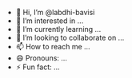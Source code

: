 - 👋 Hi, I’m @labdhi-bavisi
- 👀 I’m interested in ...
- 🌱 I’m currently learning ...
- 💞️ I’m looking to collaborate on ...
- 📫 How to reach me ...
- 😄 Pronouns: ...
- ⚡ Fun fact: ...

<!---
labdhi-bavisi/labdhi-bavisi is a ✨ special ✨ repository because its `README.md` (this file) appears on your GitHub profile.
You can click the Preview link to take a look at your changes.
--->
